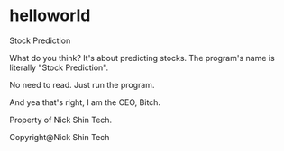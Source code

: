 # helloworld
Stock Prediction

What do you think? It's about predicting stocks. The program's name is literally "Stock Prediction".

No need to read. Just run the program.

And yea that's right, I am the CEO, Bitch.



Property of Nick Shin Tech.

Copyright@Nick Shin Tech
